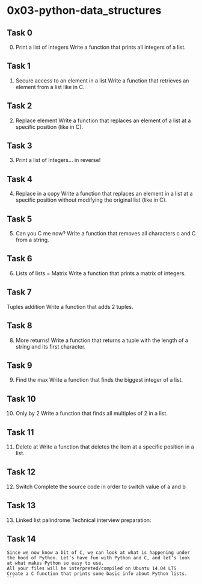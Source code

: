 # 0x03-python-data_structures

## Task 0
0. Print a list of integers
Write a function that prints all integers of a list.

## Task 1
1. Secure access to an element in a list
Write a function that retrieves an element from a list like in C.

## Task 2
2. Replace element
Write a function that replaces an element of a list at a specific position (like in C).

## Task 3
3. Print a list of integers... in reverse!

## Task 4
4. Replace in a copy
Write a function that replaces an element in a list at a specific position without modifying the original list (like in C).


## Task 5
5. Can you C me now?
Write a function that removes all characters c and C from a string.

## Task 6
6. Lists of lists = Matrix
Write a function that prints a matrix of integers.

## Task 7
Tuples addition
Write a function that adds 2 tuples.

## Task 8
8. More returns!
Write a function that returns a tuple with the length of a string and its first character.

## Task 9
9. Find the max
Write a function that finds the biggest integer of a list.
## Task 10
10. Only by 2
Write a function that finds all multiples of 2 in a list.

## Task 11
11. Delete at
Write a function that deletes the item at a specific position in a list.

## Task 12
12. Switch
Complete the source code in order to switch value of a and b

## Task 13
13. Linked list palindrome
Technical interview preparation:

## Task 14
``` CPython is the reference implementation of the Python programming language. Written in C, CPython is the default and most widely used implementation of the language.
Since we now know a bit of C, we can look at what is happening under the hood of Python. Let’s have fun with Python and C, and let’s look at what makes Python so easy to use.
All your files will be interpreted/compiled on Ubuntu 14.04 LTS
Create a C function that prints some basic info about Python lists. ```
